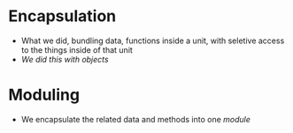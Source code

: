 # Encapsulation 
- What we did, bundling data, functions inside a unit, with seletive access to the things
inside of that unit 
- *We did this with objects*

# Moduling 
- We encapsulate the related data and methods into one *module* 